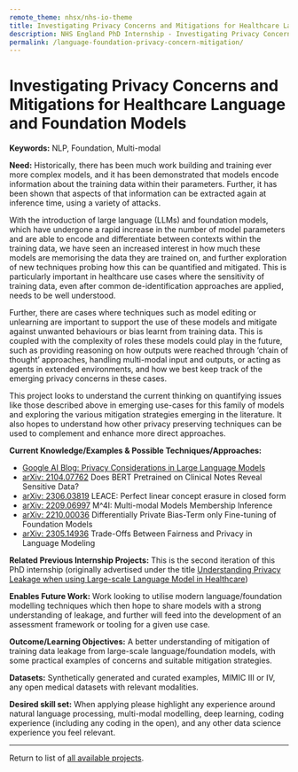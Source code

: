```yaml
---
remote_theme: nhsx/nhs-io-theme
title: Investigating Privacy Concerns and Mitigations for Healthcare Language and Foundation Models
description: NHS England PhD Internship - Investigating Privacy Concerns and Mitigations for Healthcare Language and Foundation Models
permalink: /language-foundation-privacy-concern-mitigation/
---
```


# Investigating Privacy Concerns and Mitigations for Healthcare Language and Foundation Models

**Keywords:** NLP, Foundation, Multi-modal 

**Need:**  Historically, there has been much work building and training ever more complex models, and it has been demonstrated that models encode information about the training data within their parameters. Further, it has been shown that aspects of that information can be extracted again at inference time, using a variety of attacks.  

With the introduction of large language (LLMs) and foundation models, which have undergone a rapid increase in the number of model parameters and are able to encode and differentiate between contexts within the training data, we have seen an increased interest in how much these models are memorising the data they are trained on, and further exploration of new techniques probing how this can be quantified and mitigated.  This is particularly important in healthcare use cases where the sensitivity of training data, even after common de-identification approaches are applied, needs to be well understood. 

Further, there are cases where techniques such as model editing or unlearning are important to support the use of these models and mitigate against unwanted behaviours or bias learnt from training data.  This is coupled with the complexity of roles these models could play in the future, such as providing reasoning on how outputs were reached through ‘chain of thought’ approaches, handling multi-modal input and outputs, or acting as agents in extended environments, and how we best keep track of the emerging privacy concerns in these cases. 

This project looks to understand the current thinking on quantifying issues like those described above in emerging use-cases for this family of models and exploring the various mitigation strategies emerging in the literature.  It also hopes to understand how other privacy preserving techniques can be used to complement and enhance more direct approaches. 

**Current Knowledge/Examples & Possible Techniques/Approaches:**
- [Google AI Blog: Privacy Considerations in Large Language Models](https://ai.googleblog.com/2020/12/privacy-considerations-in-large.html)
- [arXiv: 2104.07762](https://arxiv.org/abs/2104.07762) Does BERT Pretrained on Clinical Notes Reveal Sensitive Data? 
- [arXiv: 2306.03819](https://arxiv.org/abs/2306.03819) LEACE: Perfect linear concept erasure in closed form 
- [arXiv: 2209.06997](https://arxiv.org/abs/2209.06997) M^4I: Multi-modal Models Membership Inference 
- [arXiv: 2210.00036](https://arxiv.org/abs/2210.00036) Differentially Private Bias-Term only Fine-tuning of Foundation Models 
- [arXiv: 2305.14936](https://arxiv.org/abs/2305.14936) Trade-Offs Between Fairness and Privacy in Language Modeling 

**Related Previous Internship Projects:** 
This is the second iteration of this PhD internship (originally advertised under the title [Understanding Privacy Leakage when using Large-scale Language Model in Healthcare](https://nhsx.github.io/nhsx-internship-projects/language-model-privacy-leakage/))

**Enables Future Work:** Work looking to utilise modern language/foundation modelling techniques which then hope to share models with a strong understanding of leakage, and further will feed into the development of an assessment framework or tooling for a given use case. 

**Outcome/Learning Objectives:** A better understanding of mitigation of training data leakage from large-scale language/foundation models, with some practical examples of concerns and suitable mitigation strategies.

**Datasets:** Synthetically generated and curated examples, MIMIC III or IV, any open medical datasets with relevant modalities.

**Desired skill set:** When applying please highlight any experience around natural language processing, multi-modal modelling, deep learning, coding experience (including any coding in the open), and any other data science experience you feel relevant.

---
Return to list of [all available projects](https://nhsx.github.io/nhsx-internship-projects/projects.html).
